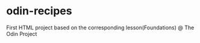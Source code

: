 # odin-recipes
First HTML project based on the corresponding lesson(Foundations) @ The Odin Project

<!-- Goal: To showcase skills that have been taught and incorporate code by my own research-->

